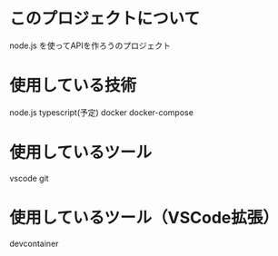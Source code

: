# このプロジェクトについて
node.js を使ってAPIを作ろうのプロジェクト

# 使用している技術
node.js
typescript(予定)
docker
docker-compose

# 使用しているツール
vscode
git

# 使用しているツール（VSCode拡張）
devcontainer
